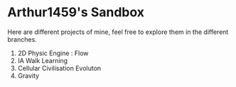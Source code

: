 # Arthur1459's Sandbox

Here are different projects of mine, feel free to explore them in the different branches.

1. 2D Physic Engine : Flow
2. IA Walk Learning
3. Cellular Civilisation Evoluton
4. Gravity
